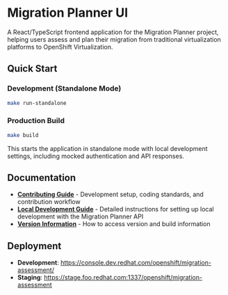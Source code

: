 # Migration Planner UI

A React/TypeScript frontend application for the Migration Planner project, helping users assess and plan their migration from traditional virtualization platforms to OpenShift Virtualization.

## Quick Start

### Development (Standalone Mode)
```bash
make run-standalone
```

### Production Build
```bash
make build
```

This starts the application in standalone mode with local development settings, including mocked authentication and API responses.

## Documentation

- **[Contributing Guide](CONTRIBUTING.md)** - Development setup, coding standards, and contribution workflow
- **[Local Development Guide](doc/standalone-run-locally.md)** - Detailed instructions for setting up local development with the Migration Planner API
- **[Version Information](doc/version-info.md)** - How to access version and build information

## Deployment

- **Development**: https://console.dev.redhat.com/openshift/migration-assessment/
- **Staging**: https://stage.foo.redhat.com:1337/openshift/migration-assessment
